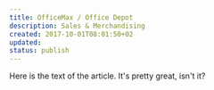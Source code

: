 ```yaml
---
title: OfficeMax / Office Depot
description: Sales & Merchandising
created: 2017-10-01T08:01:50+02
updated:
status: publish
---
```

Here is the text of the article.  It's pretty great, isn't it?